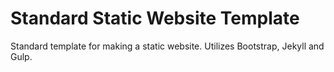 # Standard Static Website Template
Standard template for making a static website. Utilizes Bootstrap, Jekyll and Gulp.
